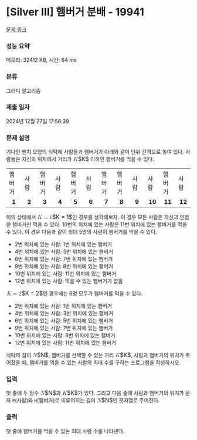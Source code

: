 # [Silver III] 햄버거 분배 - 19941 

[문제 링크](https://www.acmicpc.net/problem/19941) 

### 성능 요약

메모리: 32412 KB, 시간: 64 ms

### 분류

그리디 알고리즘

### 제출 일자

2024년 12월 27일 17:56:39

### 문제 설명

<p>기다란 벤치 모양의 식탁에 사람들과 햄버거가 아래와 같이 단위 간격으로 놓여 있다. 사람들은 자신의 위치에서 거리가 <mjx-container class="MathJax" jax="CHTML" style="font-size: 109%; position: relative;"><mjx-math class="MJX-TEX" aria-hidden="true"><mjx-mi class="mjx-i"><mjx-c class="mjx-c1D43E TEX-I"></mjx-c></mjx-mi></mjx-math><mjx-assistive-mml unselectable="on" display="inline"><math xmlns="http://www.w3.org/1998/Math/MathML"><mi>K</mi></math></mjx-assistive-mml><span aria-hidden="true" class="no-mathjax mjx-copytext">$K$</span></mjx-container> 이하인 햄버거를 먹을 수 있다.</p>

<table class="table table-bordered td-center" style="width: 100%">
	<tbody>
		<tr>
			<td style="width: 8.3333333333%;">햄버거</td>
			<td style="width: 8.3333333333%;">사람</td>
			<td style="width: 8.3333333333%;">햄버거</td>
			<td style="width: 8.3333333333%;">사람</td>
			<td style="width: 8.3333333333%;">햄버거</td>
			<td style="width: 8.3333333333%;">사람</td>
			<td style="width: 8.3333333333%;">햄버거</td>
			<td style="width: 8.3333333333%;">햄버거</td>
			<td style="width: 8.3333333333%;">사람</td>
			<td style="width: 8.3333333333%;">사람</td>
			<td style="width: 8.3333333333%;">햄버거</td>
			<td style="width: 8.3333333333%;">사람</td>
		</tr>
		<tr>
			<td style="width: 8.33333%; text-align: center;"><strong>1</strong></td>
			<td style="width: 8.33333%; text-align: center;"><strong>2</strong></td>
			<td style="width: 8.33333%; text-align: center;"><strong>3</strong></td>
			<td style="width: 8.33333%; text-align: center;"><strong>4</strong></td>
			<td style="width: 8.33333%; text-align: center;"><strong>5</strong></td>
			<td style="width: 8.33333%; text-align: center;"><strong>6</strong></td>
			<td style="width: 8.33333%; text-align: center;"><strong>7</strong></td>
			<td style="width: 8.33333%; text-align: center;"><strong>8</strong></td>
			<td style="width: 8.33333%; text-align: center;"><strong>9</strong></td>
			<td style="width: 8.33333%; text-align: center;"><strong>10</strong></td>
			<td style="width: 8.33333%; text-align: center;"><strong>11</strong></td>
			<td style="width: 8.33333%; text-align: center;"><strong>12</strong></td>
		</tr>
	</tbody>
</table>

<p>위의 상태에서 <mjx-container class="MathJax" jax="CHTML" style="font-size: 109%; position: relative;"><mjx-math class="MJX-TEX" aria-hidden="true"><mjx-mi class="mjx-i"><mjx-c class="mjx-c1D43E TEX-I"></mjx-c></mjx-mi><mjx-mo class="mjx-n" space="4"><mjx-c class="mjx-c3D"></mjx-c></mjx-mo><mjx-mn class="mjx-n" space="4"><mjx-c class="mjx-c31"></mjx-c></mjx-mn></mjx-math><mjx-assistive-mml unselectable="on" display="inline"><math xmlns="http://www.w3.org/1998/Math/MathML"><mi>K</mi><mo>=</mo><mn>1</mn></math></mjx-assistive-mml><span aria-hidden="true" class="no-mathjax mjx-copytext">$K = 1$</span></mjx-container>인 경우를 생각해보자. 이 경우 모든 사람은 자신과 인접한 햄버거만 먹을 수 있다. 10번의 위치에 있는 사람은 11번 위치에 있는 햄버거를 먹을 수 있다. 이 경우 다음과 같이 최대 5명의 사람이 햄버거를 먹을 수 있다.</p>

<ul>
	<li>2번 위치에 있는 사람: 1번 위치에 있는 햄버거</li>
	<li>4번 위치에 있는 사람: 5번 위치에 있는 햄버거</li>
	<li>6번 위치에 있는 사람: 7번 위치에 있는 햄버거</li>
	<li>9번 위치에 있는 사람: 8번 위치에 있는 햄버거</li>
	<li>10번 위치에 있는 사람: 11번 위치에 있는 햄버거</li>
	<li>12번 위치에 있는 사람: 먹을 수 있는 햄버거가 없음</li>
</ul>

<p><mjx-container class="MathJax" jax="CHTML" style="font-size: 109%; position: relative;"> <mjx-math class="MJX-TEX" aria-hidden="true"><mjx-mi class="mjx-i"><mjx-c class="mjx-c1D43E TEX-I"></mjx-c></mjx-mi><mjx-mo class="mjx-n" space="4"><mjx-c class="mjx-c3D"></mjx-c></mjx-mo><mjx-mn class="mjx-n" space="4"><mjx-c class="mjx-c32"></mjx-c></mjx-mn></mjx-math><mjx-assistive-mml unselectable="on" display="inline"><math xmlns="http://www.w3.org/1998/Math/MathML"><mi>K</mi><mo>=</mo><mn>2</mn></math></mjx-assistive-mml><span aria-hidden="true" class="no-mathjax mjx-copytext">$K = 2$</span></mjx-container>인 경우에는 6명 모두가 햄버거를 먹을 수 있다.</p>

<ul>
	<li>2번 위치에 있는 사람: 1번 위치에 있는 햄버거</li>
	<li>4번 위치에 있는 사람: 3번 위치에 있는 햄버거</li>
	<li>6번 위치에 있는 사람: 5번 위치에 있는 햄버거</li>
	<li>9번 위치에 있는 사람: 7번 위치에 있는 햄버거</li>
	<li>10번 위치에 있는 사람: 8번 위치에 있는 햄버거</li>
	<li>12번 위치에 있는 사람: 11번 위치에 있는 햄버거</li>
</ul>

<p>식탁의 길이 <mjx-container class="MathJax" jax="CHTML" style="font-size: 109%; position: relative;"><mjx-math class="MJX-TEX" aria-hidden="true"><mjx-mi class="mjx-i"><mjx-c class="mjx-c1D441 TEX-I"></mjx-c></mjx-mi></mjx-math><mjx-assistive-mml unselectable="on" display="inline"><math xmlns="http://www.w3.org/1998/Math/MathML"><mi>N</mi></math></mjx-assistive-mml><span aria-hidden="true" class="no-mathjax mjx-copytext">$N$</span></mjx-container>, 햄버거를 선택할 수 있는 거리 <mjx-container class="MathJax" jax="CHTML" style="font-size: 109%; position: relative;"><mjx-math class="MJX-TEX" aria-hidden="true"><mjx-mi class="mjx-i"><mjx-c class="mjx-c1D43E TEX-I"></mjx-c></mjx-mi></mjx-math><mjx-assistive-mml unselectable="on" display="inline"><math xmlns="http://www.w3.org/1998/Math/MathML"><mi>K</mi></math></mjx-assistive-mml><span aria-hidden="true" class="no-mathjax mjx-copytext">$K$</span></mjx-container>, 사람과 햄버거의 위치가 주어졌을 때, 햄버거를 먹을 수 있는 사람의 최대 수를 구하는 프로그램을 작성하시오.</p>

### 입력 

 <p>첫 줄에 두 정수 <mjx-container class="MathJax" jax="CHTML" style="font-size: 109%; position: relative;"><mjx-math class="MJX-TEX" aria-hidden="true"><mjx-mi class="mjx-i"><mjx-c class="mjx-c1D441 TEX-I"></mjx-c></mjx-mi></mjx-math><mjx-assistive-mml unselectable="on" display="inline"><math xmlns="http://www.w3.org/1998/Math/MathML"><mi>N</mi></math></mjx-assistive-mml><span aria-hidden="true" class="no-mathjax mjx-copytext">$N$</span></mjx-container>과 <mjx-container class="MathJax" jax="CHTML" style="font-size: 109%; position: relative;"><mjx-math class="MJX-TEX" aria-hidden="true"><mjx-mi class="mjx-i"><mjx-c class="mjx-c1D43E TEX-I"></mjx-c></mjx-mi></mjx-math><mjx-assistive-mml unselectable="on" display="inline"><math xmlns="http://www.w3.org/1998/Math/MathML"><mi>K</mi></math></mjx-assistive-mml><span aria-hidden="true" class="no-mathjax mjx-copytext">$K$</span></mjx-container>가 있다. 그리고 다음 줄에 사람과 햄버거의 위치가 문자 <code>P</code>(사람)와 <code>H</code>(햄버거)로 이루어지는 길이 <mjx-container class="MathJax" jax="CHTML" style="font-size: 109%; position: relative;"><mjx-math class="MJX-TEX" aria-hidden="true"><mjx-mi class="mjx-i"><mjx-c class="mjx-c1D441 TEX-I"></mjx-c></mjx-mi></mjx-math><mjx-assistive-mml unselectable="on" display="inline"><math xmlns="http://www.w3.org/1998/Math/MathML"><mi>N</mi></math></mjx-assistive-mml><span aria-hidden="true" class="no-mathjax mjx-copytext">$N$</span></mjx-container>인 문자열로 주어진다.</p>

### 출력 

 <p>첫 줄에 햄버거를 먹을 수 있는 최대 사람 수를 나타낸다.</p>

